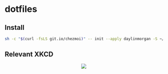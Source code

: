 # dotfiles

## Install

```bash
sh -c "$(curl -fsLS git.io/chezmoi)" -- init --apply daylinmorgan -S ~/.dotfiles --ssh
```

## Relevant XKCD

<p align="center">
<img src="https://imgs.xkcd.com/comics/borrow_your_laptop.png">
</p>

